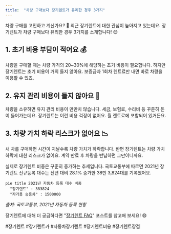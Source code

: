 ```yaml
---
title:  "차량 구매보다 장기렌트가 유리한 경우 3가지"
---
```

차량 구매를 고민하고 계신가요? 🤔 최근 장기렌트에 대한 관심이 높아지고 있는데요. 장기렌트가 차량 구매보다 유리한 경우 3가지를 소개합니다! 😊

## 1. 초기 비용 부담이 적어요 💰

차량을 구매할 때는 차량 가격의 20~30%에 해당하는 초기 비용이 필요합니다. 하지만 장기렌트는 초기 비용이 거의 들지 않아요. 보증금과 1회차 렌트료만 내면 바로 차량을 이용할 수 있죠. 

## 2. 유지 관리 비용이 들지 않아요 🔧

차량을 소유하면 유지 관리 비용이 만만치 않습니다. 세금, 보험료, 수리비 등 꾸준히 돈이 들어가는데요. 장기렌트는 이런 비용 걱정이 없어요. 월 렌트료에 포함되어 있거든요. 

## 3. 차량 가치 하락 리스크가 없어요 📉

새 차를 구매하면 시간이 지날수록 차량 가치가 하락합니다. 반면 장기렌트는 차량 가치 하락에 대한 리스크가 없어요. 계약 만료 후 차량을 반납하면 그만이니까요. 

실제로 장기렌트 비중은 꾸준히 증가하는 추세입니다. 국토교통부에 따르면 2021년 장기렌트 신규등록 대수는 전년 대비 28.1% 증가한 38만 3,824대를 기록했어요. 

```mermaid
pie title 2021년 자동차 등록 대수 비중
  "장기렌트" : 383824
  "자가용 승용차" : 1500000  
```

*출처: 국토교통부, 2021년 자동차 등록 현황*

장기렌트에 대해 더 궁금하다면 "[장기렌트 FAQ](https://www.example.com/longterm-rent-faq)" 포스트를 참고해 보세요! 😄

#장기렌트 #장기렌트카 #자동차장기렌트 #장기렌트비용 #장기렌트장점